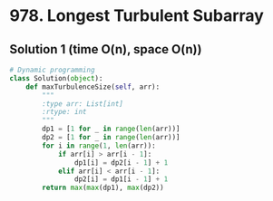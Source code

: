 # 978. Longest Turbulent Subarray

## Solution 1 (time O(n), space O(n))

```python
# Dynamic programming
class Solution(object):
    def maxTurbulenceSize(self, arr):
        """
        :type arr: List[int]
        :rtype: int
        """
        dp1 = [1 for _ in range(len(arr))]
        dp2 = [1 for _ in range(len(arr))]
        for i in range(1, len(arr)):
            if arr[i] > arr[i - 1]:
                dp1[i] = dp2[i - 1] + 1
            elif arr[i] < arr[i - 1]:
                dp2[i] = dp1[i - 1] + 1
        return max(max(dp1), max(dp2))
```
